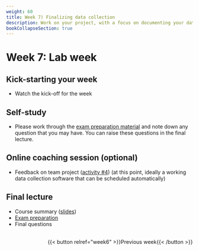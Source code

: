 ```yaml
---
weight: 60
title: Week 7) Finalizing data collection
description: Work on your project, with a focus on documenting your data collection.
bookCollapseSection: true
---
```


# Week 7: Lab week

## Kick-starting your week
- Watch the kick-off for the week

## Self-study
- Please work through the [exam preparation material](docs/exam) and note down any question that you may have. You can raise these questions in the final lecture.

## Online coaching session (optional)
- Feedback on team project ([activity #4](../../project/workplan/activity4)) (at this point, ideally a working data collection software that can be scheduled automatically)

## Final lecture
- Course summary ([slides](slides.html))
- [Exam preparation](/docs/exam)
- Final questions

<br>
<div style="text-align: right">
{{< button relref="week6" >}}Previous week{{< /button >}}
</div>